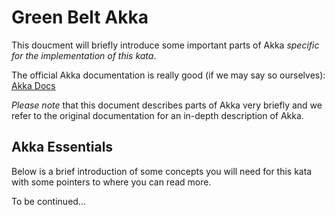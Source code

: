 # Green Belt Akka

This doucment will briefly introduce some important parts of Akka _specific for the implementation of this kata_. 

The official Akka documentation is really good (if we may say so ourselves): [Akka Docs](http://doc.akka.io/docs/akka/2.0.3/)  

_Please note_ that this document describes parts of Akka very briefly and we refer to the original documentation for an in-depth description of Akka.

## Akka Essentials

Below is a brief introduction of some concepts you will need for this kata with some pointers to where you can read more.

To be continued...